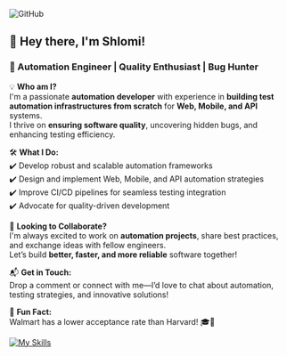 <!--![GitHub Logo](https://github.com/shlomi10/shlomi10/blob/master/myGif1.gif)-->

<!--### Hi there 👋-->

<!--**shlomi10/shlomi10** is a ✨ _special_ ✨ repository because its `README.md` (this file) appears on your GitHub profile.-->

![GitHub](https://github.com/shlomi10/shlomi10/blob/master/ShlomiGross.gif)

## 👋 Hey there, I'm Shlomi!  

### 🚀 Automation Engineer | Quality Enthusiast | Bug Hunter  

💡 **Who am I?**  
I'm a passionate **automation developer** with experience in **building test automation infrastructures from scratch** for **Web, Mobile, and API** systems.  
I thrive on **ensuring software quality**, uncovering hidden bugs, and enhancing testing efficiency.  

🛠 **What I Do:**  
✔️ Develop robust and scalable automation frameworks  
✔️ Design and implement Web, Mobile, and API automation strategies  
✔️ Improve CI/CD pipelines for seamless testing integration  
✔️ Advocate for quality-driven development  

🤝 **Looking to Collaborate?**  
I'm always excited to work on **automation projects**, share best practices, and exchange ideas with fellow engineers.  
Let’s build **better, faster, and more reliable** software together!  

📬 **Get in Touch:**  
Drop a comment or connect with me—I’d love to chat about automation, testing strategies, and innovative solutions!  

🎯 **Fun Fact:**  
Walmart has a lower acceptance rate than Harvard! 🎓🛒  

[![My Skills](https://skillicons.dev/icons?i=aiscript,aws,azure,gcp,bitbucket,cassandra,git,github,githubactions,jenkins,gmail,idea,ai,elasticsearch,kafka,mongodb,mysql,sqlite,fastapi,openshift,figma,python,java,selenium,pytest,playwright,appium,postman,jmeter,docker,kubernetes,maven,mariadb,ps,pycharm,vscode)](https://skillicons.dev)
